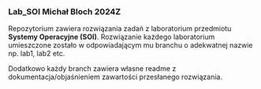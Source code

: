 ### Lab_SOI Michał Bloch 2024Z
Repozytorium zawiera rozwiązania zadań z laboratorium przedmiotu **Systemy Operacyjne (SOI)**. Rozwiązanie każdego laboratorium umieszczone zostało w odpowiadającym mu branchu o adekwatnej nazwie np. lab1, lab2 etc. 

Dodatkowo każdy branch zawiera własne readme z dokumentacja/objaśnieniem zawartości przesłanego rozwiązania.